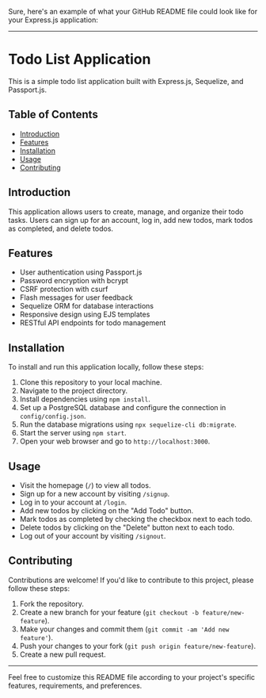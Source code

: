 Sure, here's an example of what your GitHub README file could look like for your Express.js application:

---

# Todo List Application

This is a simple todo list application built with Express.js, Sequelize, and Passport.js.

## Table of Contents

- [Introduction](#introduction)
- [Features](#features)
- [Installation](#installation)
- [Usage](#usage)
- [Contributing](#contributing)

## Introduction

This application allows users to create, manage, and organize their todo tasks. Users can sign up for an account, log in, add new todos, mark todos as completed, and delete todos. 

## Features

- User authentication using Passport.js
- Password encryption with bcrypt
- CSRF protection with csurf
- Flash messages for user feedback
- Sequelize ORM for database interactions
- Responsive design using EJS templates
- RESTful API endpoints for todo management

## Installation

To install and run this application locally, follow these steps:

1. Clone this repository to your local machine.
2. Navigate to the project directory.
3. Install dependencies using `npm install`.
4. Set up a PostgreSQL database and configure the connection in `config/config.json`.
5. Run the database migrations using `npx sequelize-cli db:migrate`.
6. Start the server using `npm start`.
7. Open your web browser and go to `http://localhost:3000`.

## Usage

- Visit the homepage (`/`) to view all todos.
- Sign up for a new account by visiting `/signup`.
- Log in to your account at `/login`.
- Add new todos by clicking on the "Add Todo" button.
- Mark todos as completed by checking the checkbox next to each todo.
- Delete todos by clicking on the "Delete" button next to each todo.
- Log out of your account by visiting `/signout`.

## Contributing

Contributions are welcome! If you'd like to contribute to this project, please follow these steps:

1. Fork the repository.
2. Create a new branch for your feature (`git checkout -b feature/new-feature`).
3. Make your changes and commit them (`git commit -am 'Add new feature'`).
4. Push your changes to your fork (`git push origin feature/new-feature`).
5. Create a new pull request.


---

Feel free to customize this README file according to your project's specific features, requirements, and preferences.
